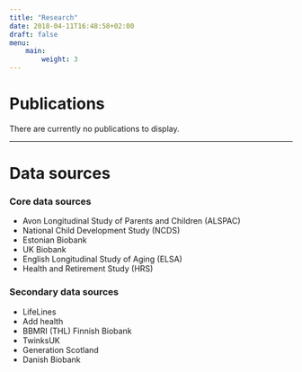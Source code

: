```yaml
---
title: "Research"
date: 2018-04-11T16:48:58+02:00
draft: false
menu:
    main:
        weight: 3
---
```

# Publications

There are currently no publications to display.

*** 

# Data sources

### Core data sources
* Avon Longitudinal Study of Parents and Children (ALSPAC)
* National Child Development Study (NCDS)
* Estonian Biobank
* UK Biobank
* English Longitudinal Study of Aging (ELSA)
* Health and Retirement Study (HRS)


### Secondary data sources
* LifeLines
* Add health
* BBMRI (THL) Finnish Biobank
* TwinksUK
* Generation Scotland
* Danish Biobank